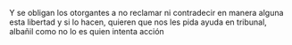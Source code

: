 Y se obligan los otorgantes a no reclamar ni contradecir en manera alguna esta libertad y si lo hacen, quieren que nos les pida ayuda en tribunal, albañil como no lo es quien intenta acción